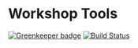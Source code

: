 # Workshop Tools

[![Greenkeeper badge](https://badges.greenkeeper.io/mike-north/workshops.svg)](https://greenkeeper.io/)
[![Build Status](https://travis-ci.org/mike-north/workshops.svg?branch=master)](https://travis-ci.org/mike-north/workshops)